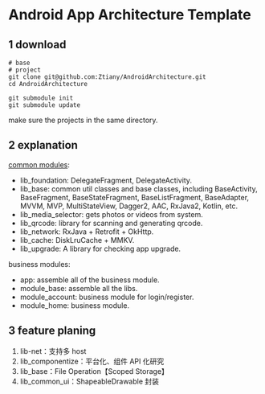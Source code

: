 # Android App Architecture Template

## 1 download

```shell
# base
# project
git clone git@github.com:Ztiany/AndroidArchitecture.git
cd AndroidArchitecture

git submodule init
git submodule update
```

make sure the projects in the same directory.

## 2 explanation

[common modules](libraries): 

- lib_foundation: DelegateFragment, DelegateActivity.
- lib_base: common util classes and base classes, including BaseActivity, BaseFragment, BaseStateFragment, BaseListFragment, BaseAdapter, MVVM, MVP, MultiStateView, Dagger2, AAC, RxJava2, Kotlin, etc.
- lib_media_selector: gets photos or videos from system.
- lib_qrcode: library for scanning and generating qrcode.
- lib_network: RxJava + Retrofit + OkHttp.
- lib_cache:  DiskLruCache + MMKV.
- lib_upgrade: A library for checking app upgrade.

business modules: 

- app: assemble all of the business module.
- module_base: assemble all the libs.
- module_account: business module for login/register.
- module_home: business module.

## 3 feature planing

1. lib-net：支持多 host
2. lib_componentize：平台化、组件 API 化研究
3. lib_base：File Operation【Scoped Storage】
4. lib_common_ui：ShapeableDrawable 封装
